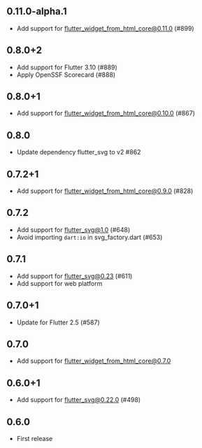 ## 0.11.0-alpha.1

- Add support for flutter_widget_from_html_core@0.11.0 (#899)

## 0.8.0+2

- Add support for Flutter 3.10 (#889)
- Apply OpenSSF Scorecard (#888)

## 0.8.0+1

- Add support for flutter_widget_from_html_core@0.10.0 (#867)

## 0.8.0

- Update dependency flutter_svg to v2 #862

## 0.7.2+1

- Add support for flutter_widget_from_html_core@0.9.0 (#828)

## 0.7.2

- Add support for flutter_svg@1.0 (#648)
- Avoid importing `dart:io` in svg_factory.dart (#653)

## 0.7.1

- Add support for flutter_svg@0.23 (#611)
- Add support for web platform

## 0.7.0+1

- Update for Flutter 2.5 (#587)

## 0.7.0

- Add support for flutter_widget_from_html_core@0.7.0

## 0.6.0+1

- Add support for flutter_svg@0.22.0 (#498)

## 0.6.0

- First release
